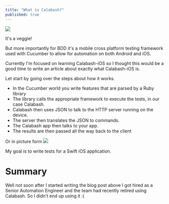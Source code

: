 ```yaml
---
title: "What is Calabash?"
published: true
---
```


![](https://upload.wikimedia.org/wikipedia/commons/a/a2/Courge_encore_verte.jpg)
It's a veggie!But more importantly for BDD it's a mobile cross platform testing framework used with Cucumber to allow for automation on both Android and iOS.Currently I'm focused on learning Calabash-iOS so I thought this would be a good time to write an article about exactly what Calabash-iOS is.Let start by going over the steps about how it works.+ In the Cucumber world you write features that are parsed by a Ruby library+ The library calls the appropriate framework to execute the tests, in our case Calabash.+ Calabash then uses JSON to talk to the HTTP server running on the device.+ The server then translates the JSON to commands.
+ The Calabash app then talks to your app.+ The results are then passed all the way back to the client

Or in picture form![](https://image.slidesharecdn.com/calabash-131223002917-phpapp02/95/calabash-for-iphone-apps-4-638.jpg?cb=1387758704)My goal is to write tests for a Swift iOS application.# Summary

Well not soon after I started writing the blog post above I got hired as a Senior Automation Engineer and the team had recently retired using Calabash. So I didn't end up using it :(
